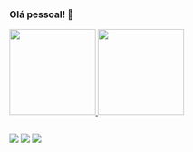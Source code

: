 ### Olá pessoal! 👋

<div>
  <a href="https://github.com/Gilseone">
  <img height="152em" src="https://github-readme-stats.vercel.app/api?username=Gilseone&show_icons=true&theme=radical&include_all_commits=true&count_private=true"/>
  <img height="152em" src="https://github-readme-stats.vercel.app/api/top-langs/?username=Gilseone&layout=compact&langs_count=16&theme=radical "/>
</div>
  
  ##
  
<div> 
  <a href="https://www.youtube.com/channel/UCzLjXMwCPPsCoUcQeYOg3BA" target="_blank"><img src="https://img.shields.io/badge/-Youtube-%23EA4335?style=for-the-badge&logo=youtube&logoColor=white" target="_blank"></a>
  <a href="https://www.linkedin.com/in/gilseone/" target="_blank"><img src="https://img.shields.io/badge/-LinkedIn-%230077B5?style=for-the-badge&logo=linkedin&logoColor=white" target="_blank"></a>
  <a href="https://www.udemy.com/user/gilseone-rosa-de-moraes/" target="_blank"><img src="https://img.shields.io/badge/-Udemy-%23EB524F?style=for-the-badge&logo=udemy&logoColor=white" target="_blank"></a>
 
</div>
